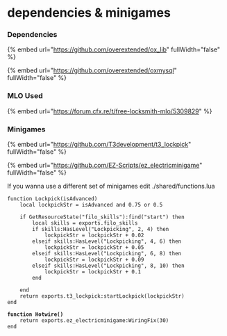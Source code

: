 # dependencies & minigames

### Dependencies

{% embed url="https://github.com/overextended/ox_lib" fullWidth="false" %}

{% embed url="https://github.com/overextended/oxmysql" fullWidth="false" %}

### MLO Used

{% embed url="https://forum.cfx.re/t/free-locksmith-mlo/5309829" %}

### Minigames

{% embed url="https://github.com/T3development/t3_lockpick" fullWidth="false" %}

{% embed url="https://github.com/EZ-Scripts/ez_electricminigame" fullWidth="false" %}

If you wanna use a different set of minigames edit ./shared/functions.lua

<pre class="language-lua" data-title="filo_vehiclekey/shared/functions.lua"><code class="lang-lua">function Lockpick(isAdvanced)
    local lockpickStr = isAdvanced and 0.75 or 0.5

    if GetResourceState("filo_skills"):find("start") then
        local skills = exports.filo_skills
        if skills:HasLevel("Lockpicking", 2, 4) then
            lockpickStr = lockpickStr + 0.02
        elseif skills:HasLevel("Lockpicking", 4, 6) then
            lockpickStr = lockpickStr + 0.05
        elseif skills:HasLevel("Lockpicking", 6, 8) then
            lockpickStr = lockpickStr + 0.09
        elseif skills:HasLevel("Lockpicking", 8, 10) then
            lockpickStr = lockpickStr + 0.1
        end

    end
    return exports.t3_lockpick:startLockpick(lockpickStr)
end

<strong>function Hotwire()
</strong>    return exports.ez_electricminigame:WiringFix(30)
end

</code></pre>
